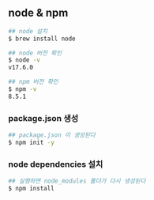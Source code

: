 ## node & npm
```bash
## node 설치
$ brew install node

## node 버전 확인
$ node -v
v17.6.0

## npm 버전 확인
$ npm -v
8.5.1
```

### package.json 생성
```bash
## package.json 이 생성된다
$ npm init -y
```

### node dependencies 설치
```bash
## 실행하면 node_modules 폴더가 다시 생성된다
$ npm install
```
